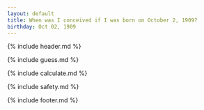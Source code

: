 ```yaml
---
layout: default
title: When was I conceived if I was born on October 2, 1909?
birthday: Oct 02, 1909
---
```


{% include header.md %}

{% include guess.md %}

{% include calculate.md %}

{% include safety.md %}

{% include footer.md %}



